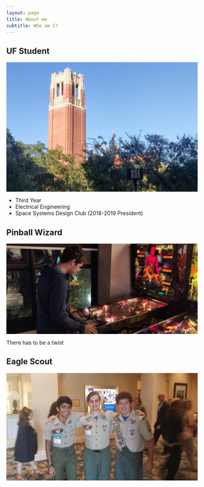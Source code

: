 ```yaml
---
layout: page
title: About me
subtitle: Who am I?
---
```


## UF Student

<img src="/img/century-tower.jpg" alt="Century Tower. Gainesville, FL" align="center"/>

* Third Year
* Electrical Engineering
* Space Systems Design Club (2018-2019 President)


## Pinball Wizard

<img src="/img/pinball-wizard.jpg" alt="" align="center"/>

There has to be a twist

## Eagle Scout

<img src="/img/eagle-scout.jpg" alt="" align="center"/>
